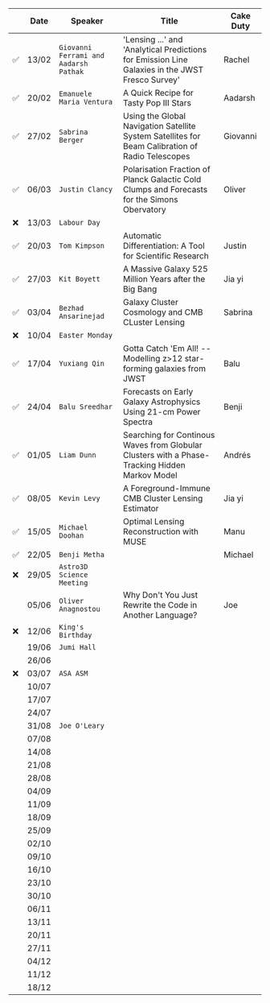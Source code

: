 
| | Date| Speaker | Title | Cake Duty |
| --- | --- | --- | --- | --- |
| ✅ | 13/02 | `Giovanni Ferrami and Aadarsh Pathak` | 'Lensing ...' and 'Analytical Predictions for Emission Line Galaxies in the JWST Fresco Survey'| Rachel |
| ✅ | 20/02 | `Emanuele Maria Ventura` | A Quick Recipe for Tasty Pop III Stars | Aadarsh |
| ✅ | 27/02 | `Sabrina Berger` | Using the Global Navigation Satellite System Satellites for Beam Calibration of Radio Telescopes | Giovanni |
| ✅ | 06/03 | `Justin Clancy` | Polarisation Fraction of Planck Galactic Cold Clumps and Forecasts for the Simons Obervatory | Oliver |
| ❌ | 13/03 | `Labour Day` | | |
| ✅ | 20/03 | `Tom Kimpson` | Automatic Differentiation: A Tool for Scientific Research | Justin |
| ✅ | 27/03 | `Kit Boyett` | A Massive Galaxy 525 Million Years after the Big Bang | Jia yi |
| ✅ | 03/04 | `Bezhad Ansarinejad` | Galaxy Cluster Cosmology and CMB CLuster Lensing | Sabrina |
| ❌ | 10/04 | `Easter Monday` | | |
| ✅ | 17/04 | `Yuxiang Qin` | Gotta Catch 'Em All! -- Modelling z>12 star-forming galaxies from JWST | Balu |
| ✅ | 24/04 | `Balu Sreedhar`| Forecasts on Early Galaxy Astrophysics Using 21-cm Power Spectra | Benji |
| ✅ | 01/05 | `Liam Dunn` | Searching for Continous Waves from Globular Clusters with a Phase-Tracking Hidden Markov Model | Andrés |
| ✅ | 08/05 | `Kevin Levy` | A Foreground-Immune CMB Cluster Lensing Estimator | Jia yi |
| ✅ | 15/05 | `Michael Doohan` | Optimal Lensing Reconstruction with MUSE | Manu |
| ✅ | 22/05 | `Benji Metha` | | Michael |
| ❌ | 29/05 | `Astro3D Science Meeting` | | |
| | 05/06 | `Oliver Anagnostou` | Why Don't You Just Rewrite the Code in Another Language? | Joe |
| ❌ | 12/06 | `King's Birthday` | | |
| | 19/06 | `Jumi Hall` | | |
| | 26/06 | | | |
| ❌ | 03/07 | `ASA ASM` | | |
| | 10/07 | | | |
| | 17/07 | | | |
| | 24/07 | | | |
| | 31/08 | `Joe O'Leary` | | |
| | 07/08 | | | |
| | 14/08 | | | |
| | 21/08 | | | |
| | 28/08 | | | |
| | 04/09 | | | |
| | 11/09 | | | |
| | 18/09 | | | |
| | 25/09 | | | |
| | 02/10 | | | |
| | 09/10 | | | |
| | 16/10 | | | |
| | 23/10 | | | |
| | 30/10 | | | |
| | 06/11 | | | |
| | 13/11 | | | |
| | 20/11 | | | |
| | 27/11 | | | |
| | 04/12 | | | |
| | 11/12 | | | |
| | 18/12 | | | |